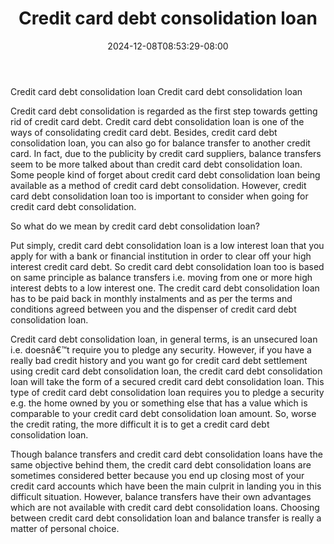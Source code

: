﻿---
title: "Credit card debt consolidation loan"
date: 2024-12-08T08:53:29-08:00
description: "Credit_Card_Debt Tips for Web Success"
featured_image: "/images/Credit_Card_Debt.jpg"
tags: ["Credit Card Debt"]
---

Credit card debt consolidation loan
Credit card debt consolidation loan

Credit card debt consolidation is regarded as the first step towards getting rid of credit card debt. Credit card debt consolidation loan is one of the ways of consolidating credit card debt. Besides, credit card debt consolidation loan, you can also go for balance transfer to another credit card. In fact, due to the publicity by credit card suppliers, balance transfers seem to be more talked about than credit card debt consolidation loan. Some people kind of forget about credit card debt consolidation loan being available as a method of credit card debt consolidation. However, credit card debt consolidation loan too is important to consider when going for credit card debt consolidation. 

So what do we mean by credit card debt consolidation loan?

Put simply, credit card debt consolidation loan is a low interest loan that you apply for with a bank or financial institution in order to clear off your high interest credit card debt. So credit card debt consolidation loan too is based on same principle as balance transfers i.e. moving from one or more high interest debts to a low interest one. The credit card debt consolidation loan has to be paid back in monthly instalments and as per the terms and conditions agreed between you and the dispenser of credit card debt consolidation loan.

Credit card debt consolidation loan, in general terms, is an unsecured loan i.e. doesnâ€™t require you to pledge any security. However, if you have a really bad credit history and you want go for credit card debt settlement using credit card debt consolidation loan, the credit card debt consolidation loan will take the form of a secured credit card debt consolidation loan. This type of credit card debt consolidation loan requires you to pledge a security e.g. the home owned by you or something else that has a value which is comparable to your credit card debt consolidation loan amount. So, worse the credit rating, the more difficult it is to get a credit card debt consolidation loan. 

Though balance transfers and credit card debt consolidation loans have the same objective behind them, the credit card debt consolidation loans are sometimes considered better because you end up closing most of your credit card accounts which have been the main culprit in landing you in this difficult situation. However, balance transfers have their own advantages which are not available with credit card debt consolidation loans. Choosing between credit card debt consolidation loan and balance transfer is really a matter of personal choice. 

